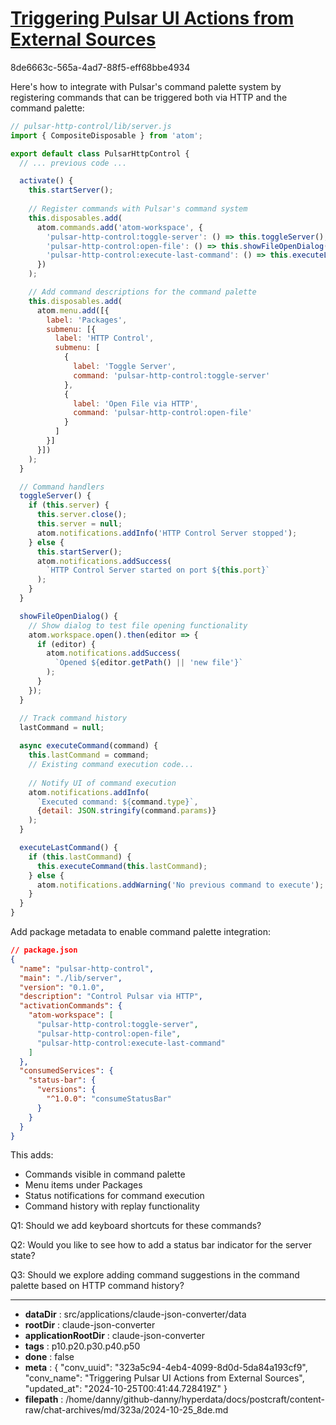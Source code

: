 # [Triggering Pulsar UI Actions from External Sources](https://claude.ai/chat/323a5c94-4eb4-4099-8d0d-5da84a193cf9)

8de6663c-565a-4ad7-88f5-eff68bbe4934

 Here's how to integrate with Pulsar's command palette system by registering commands that can be triggered both via HTTP and the command palette:

```javascript
// pulsar-http-control/lib/server.js
import { CompositeDisposable } from 'atom';

export default class PulsarHttpControl {
  // ... previous code ...

  activate() {
    this.startServer();
    
    // Register commands with Pulsar's command system
    this.disposables.add(
      atom.commands.add('atom-workspace', {
        'pulsar-http-control:toggle-server': () => this.toggleServer(),
        'pulsar-http-control:open-file': () => this.showFileOpenDialog(),
        'pulsar-http-control:execute-last-command': () => this.executeLastCommand()
      })
    );

    // Add command descriptions for the command palette
    this.disposables.add(
      atom.menu.add([{
        label: 'Packages',
        submenu: [{
          label: 'HTTP Control',
          submenu: [
            {
              label: 'Toggle Server',
              command: 'pulsar-http-control:toggle-server'
            },
            {
              label: 'Open File via HTTP',
              command: 'pulsar-http-control:open-file'
            }
          ]
        }]
      }])
    );
  }

  // Command handlers
  toggleServer() {
    if (this.server) {
      this.server.close();
      this.server = null;
      atom.notifications.addInfo('HTTP Control Server stopped');
    } else {
      this.startServer();
      atom.notifications.addSuccess(
        `HTTP Control Server started on port ${this.port}`
      );
    }
  }

  showFileOpenDialog() {
    // Show dialog to test file opening functionality
    atom.workspace.open().then(editor => {
      if (editor) {
        atom.notifications.addSuccess(
          `Opened ${editor.getPath() || 'new file'}`
        );
      }
    });
  }

  // Track command history
  lastCommand = null;
  
  async executeCommand(command) {
    this.lastCommand = command;
    // Existing command execution code...
    
    // Notify UI of command execution
    atom.notifications.addInfo(
      `Executed command: ${command.type}`,
      {detail: JSON.stringify(command.params)}
    );
  }

  executeLastCommand() {
    if (this.lastCommand) {
      this.executeCommand(this.lastCommand);
    } else {
      atom.notifications.addWarning('No previous command to execute');
    }
  }
}
```

Add package metadata to enable command palette integration:

```json
// package.json
{
  "name": "pulsar-http-control",
  "main": "./lib/server",
  "version": "0.1.0",
  "description": "Control Pulsar via HTTP",
  "activationCommands": {
    "atom-workspace": [
      "pulsar-http-control:toggle-server",
      "pulsar-http-control:open-file",
      "pulsar-http-control:execute-last-command"
    ]
  },
  "consumedServices": {
    "status-bar": {
      "versions": {
        "^1.0.0": "consumeStatusBar"
      }
    }
  }
}
```

This adds:
- Commands visible in command palette
- Menu items under Packages
- Status notifications for command execution
- Command history with replay functionality

Q1: Should we add keyboard shortcuts for these commands?

Q2: Would you like to see how to add a status bar indicator for the server state?

Q3: Should we explore adding command suggestions in the command palette based on HTTP command history?

---

* **dataDir** : src/applications/claude-json-converter/data
* **rootDir** : claude-json-converter
* **applicationRootDir** : claude-json-converter
* **tags** : p10.p20.p30.p40.p50
* **done** : false
* **meta** : {
  "conv_uuid": "323a5c94-4eb4-4099-8d0d-5da84a193cf9",
  "conv_name": "Triggering Pulsar UI Actions from External Sources",
  "updated_at": "2024-10-25T00:41:44.728419Z"
}
* **filepath** : /home/danny/github-danny/hyperdata/docs/postcraft/content-raw/chat-archives/md/323a/2024-10-25_8de.md